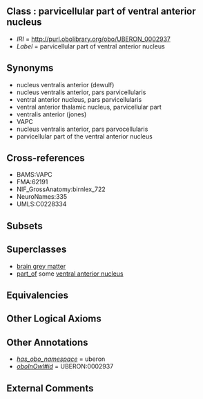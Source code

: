 
## Class : parvicellular part of ventral anterior nucleus

 * *IRI* = http://purl.obolibrary.org/obo/UBERON_0002937
 * *Label* = parvicellular part of ventral anterior nucleus

## Synonyms

 * nucleus ventralis anterior (dewulf)
 * nucleus ventralis anterior, pars parvicellularis
 * ventral anterior nucleus, pars parvicellularis
 * ventral anterior thalamic nucleus, parvicellular part
 * ventralis anterior (jones)
 * VAPC
 * nucleus ventralis anterior, pars parvocellularis
 * parvicellular part of the ventral anterior nucleus

## Cross-references

 * BAMS:VAPC
 * FMA:62191
 * NIF_GrossAnatomy:birnlex_722
 * NeuroNames:335
 * UMLS:C0228334

## Subsets


## Superclasses

 * [brain grey matter](../../UBERON/28/UBERON_0003528.md)
 * [part_of](../../BFO/50/BFO_0000050.md) some [ventral anterior nucleus](../../UBERON/37/UBERON_0002637.md)

## Equivalencies


## Other Logical Axioms


## Other Annotations

 * *[has_obo_namespace](../../ce/oboInOwl#hasOBONamespace.md)* = uberon
 * *[oboInOwl#id](../../id/oboInOwl#id.md)* = UBERON:0002937

## External Comments

